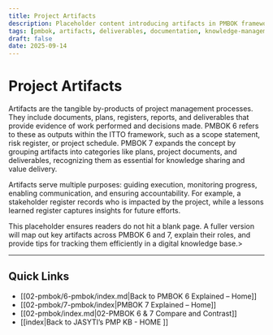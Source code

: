 ```yaml
---
title: Project Artifacts
description: Placeholder content introducing artifacts in PMBOK frameworks
tags: [pmbok, artifacts, deliverables, documentation, knowledge-management]
draft: false
date: 2025-09-14
---
```


# Project Artifacts

Artifacts are the tangible by-products of project management processes. They include documents, plans, registers, reports, and deliverables that provide evidence of work performed and decisions made. PMBOK 6 refers to these as outputs within the ITTO framework, such as a scope statement, risk register, or project schedule. PMBOK 7 expands the concept by grouping artifacts into categories like plans, project documents, and deliverables, recognizing them as essential for knowledge sharing and value delivery.  

Artifacts serve multiple purposes: guiding execution, monitoring progress, enabling communication, and ensuring accountability. For example, a stakeholder register records who is impacted by the project, while a lessons learned register captures insights for future efforts.  

This placeholder ensures readers do not hit a blank page. A fuller version will map out key artifacts across PMBOK 6 and 7, explain their roles, and provide tips for tracking them efficiently in a digital knowledge base.>

---
## Quick Links
- [[02-pmbok/6-pmbok/index.md|Back to PMBOK 6 Explained – Home]]
- [[02-pmbok/7-pmbok/index|PMBOK 7 Explained – Home]]
- [[02-pmbok/index.md|02-PMBOK 6 & 7 Compare and Contrast]]
- [[index|Back to JASYTI’s PMP KB - HOME ]]